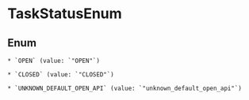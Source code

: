 
# TaskStatusEnum

## Enum


    * `OPEN` (value: `"OPEN"`)

    * `CLOSED` (value: `"CLOSED"`)

    * `UNKNOWN_DEFAULT_OPEN_API` (value: `"unknown_default_open_api"`)



